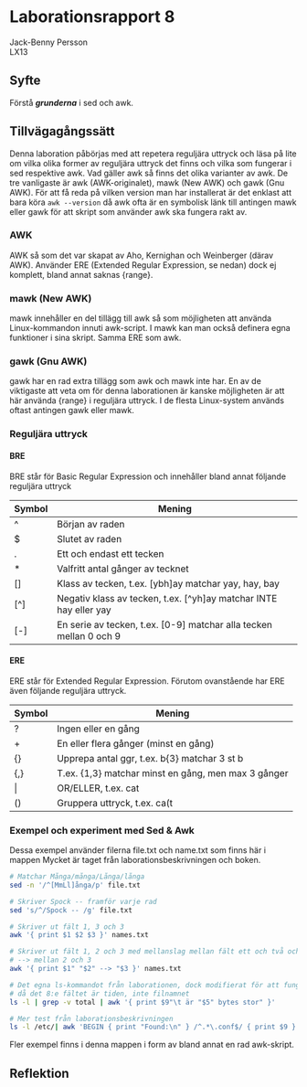 # Laborationsrapport 8 #
Jack-Benny Persson<br>
LX13

## Syfte ##
Förstå ___grunderna___ i sed och awk.

## Tillvägagångssätt ##
Denna laboration påbörjas med att repetera reguljära uttryck och läsa på lite om
vilka olika former av reguljära uttryck det finns och vilka som fungerar i sed
respektive awk. Vad gäller awk så finns det olika varianter av awk. De tre
vanligaste är awk (AWK-originalet), mawk (New AWK) och gawk (Gnu AWK). För att
få reda på vilken version man har installerat är det enklast att bara köra
`awk --version` då awk ofta är en symbolisk länk till antingen mawk eller gawk
för att skript som använder awk ska fungera rakt av.

### AWK ###
AWK så som det var skapat av Aho, Kernighan och Weinberger (därav AWK). Använder
ERE (Extended Regular Expression, se nedan) dock ej komplett, bland annat 
saknas {range}.

### mawk (New AWK) ###
mawk innehåller en del tillägg till awk så som möjligheten att använda
Linux-kommandon innuti awk-script. I mawk kan man också definera egna funktioner
i sina skript. Samma ERE som awk.

### gawk (Gnu AWK) ###
gawk har en rad extra tillägg som awk och mawk inte har. En av de viktigaste
att veta om för denna laborationen är kanske möjligheten är att här använda
{range} i reguljära uttryck. I de flesta Linux-system används oftast antingen
gawk eller mawk.

### Reguljära uttryck ###
#### BRE ####
BRE står för Basic Regular Expression och innehåller bland annat följande
reguljära uttryck

Symbol | Mening
------ | ------
^      | Början av raden
$      | Slutet av raden
.      | Ett och endast ett tecken
*      | Valfritt antal gånger av tecknet
[]     | Klass av tecken, t.ex. [ybh]ay matchar yay, hay, bay
[^]    | Negativ klass av tecken, t.ex. [^yh]ay matchar INTE hay eller yay
[-]    | En serie av tecken, t.ex. [0-9] matchar alla tecken mellan 0 och 9

#### ERE ####
ERE står för Extended Regular Expression. Förutom ovanstående har ERE även
följande reguljära uttryck.

Symbol | Mening
------ | ------
?      | Ingen eller en gång
+      | En eller flera gånger (minst en gång)
{}     | Upprepa antal ggr, t.ex. b{3} matchar 3 st b
{,}    | T.ex. {1,3} matchar minst en gång, men max 3 gånger
&#124; | OR/ELLER, t.ex. cat|dog matchar cat eller dog
()     | Gruppera uttryck, t.ex. ca(t|b) eller Hej(san)

### Exempel och experiment med Sed & Awk ###
Dessa exempel använder filerna file.txt och name.txt som finns här i mappen 
Mycket är taget från laborationsbeskrivningen och boken.
```bash
# Matchar Många/många/Långa/långa
sed -n '/^[MmLl]ånga/p' file.txt

# Skriver Spock -- framför varje rad
sed 's/^/Spock -- /g' file.txt 

# Skriver ut fält 1, 3 och 3
awk '{ print $1 $2 $3 }' names.txt

# Skriver ut fält 1, 2 och 3 med mellanslag mellan fält ett och två och
# --> mellan 2 och 3
awk '{ print $1" "$2" --> "$3 }' names.txt 

# Det egna ls-kommandot från laborationen, dock modifierat för att fungera
# då det 8:e fältet är tiden, inte filnamnet
ls -l | grep -v total | awk '{ print $9"\t är "$5" bytes stor" }'

# Mer test från laborationsbeskrivningen
ls -l /etc/| awk 'BEGIN { print "Found:\n" } /^.*\.conf$/ { print $9 } END { print "\nDone" }'
```
Fler exempel finns i denna mappen i form av bland annat en rad awk-skript.


## Reflektion ##

